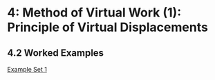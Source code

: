 # 4: Method of Virtual Work (1): Principle of Virtual Displacements

## 4.2 Worked Examples

[Example Set 1](../../images/virtualwork/virtualdisplacement/examples/virtual-displacements-1.pdf)

 
